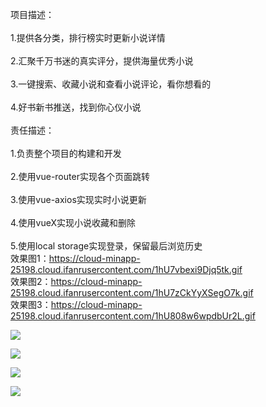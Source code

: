 项目描述：<br>  
1.提供各分类，排行榜实时更新小说详情 <br>  
2.汇聚千万书迷的真实评分，提供海量优秀小说<br>  
3.一键搜索、收藏小说和查看小说评论，看你想看的<br>  
4.好书新书推送，找到你心仪小说<br>  
责任描述：<br>  
1.负责整个项目的构建和开发<br>  
2.使用vue-router实现各个页面跳转<br>  
3.使用vue-axios实现实时小说更新<br>  
4.使用vueX实现小说收藏和删除<br>  
5.使用local storage实现登录，保留最后浏览历史<br> 
效果图1：https://cloud-minapp-25198.cloud.ifanrusercontent.com/1hU7vbexi9Djq5tk.gif<br> 
效果图2：https://cloud-minapp-25198.cloud.ifanrusercontent.com/1hU7zCkYyXSegO7k.gif<br> 
效果图3：https://cloud-minapp-25198.cloud.ifanrusercontent.com/1hU808w6wpdbUr2L.gif<br> 

![](http://www.baidu.com/img/bdlogo.gif)  

![](https://cloud-minapp-25198.cloud.ifanrusercontent.com/1hU7vbexi9Djq5tk.gif)

![](https://cloud-minapp-25198.cloud.ifanrusercontent.com/1hU7zCkYyXSegO7k.gif)



![](https://cloud-minapp-25198.cloud.ifanrusercontent.com/1hU808w6wpdbUr2L.gif)
